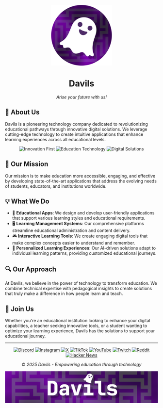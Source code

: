 <div align="center">
  <img src="assets/profile.png" alt="Redtronics logo" width="200" height="200">
</div>

<div align="center">
  <h1>Davils</h1>
  <p><em>Arise your future with us!</em></p>
</div>

## 🏢 About Us

Davils is a pioneering technology company dedicated to revolutionizing educational pathways through innovative digital solutions. We leverage cutting-edge technology to create intuitive applications that enhance learning experiences across all educational levels.

<div align="center">
  <img src="https://img.shields.io/badge/Innovation-First-orange?style=flat-square" alt="Innovation First"/>
  <img src="https://img.shields.io/badge/Education-Technology-green?style=flat-square" alt="Education Technology"/>
  <img src="https://img.shields.io/badge/Digital-Solutions-blue?style=flat-square" alt="Digital Solutions"/>
</div>

## 🚀 Our Mission

Our mission is to make education more accessible, engaging, and effective by developing state-of-the-art applications that address the evolving needs of students, educators, and institutions worldwide.

## 💡 What We Do

- 📱 **Educational Apps**: We design and develop user-friendly applications that support various learning styles and educational requirements.
- 🖥️ **Learning Management Systems**: Our comprehensive platforms streamline educational administration and content delivery.
- 🎮 **Interactive Learning Tools**: We create engaging digital tools that make complex concepts easier to understand and remember.
- 🧠 **Personalized Learning Experiences**: Our AI-driven solutions adapt to individual learning patterns, providing customized educational journeys.

## 🔍 Our Approach

At Davils, we believe in the power of technology to transform education. We combine technical expertise with pedagogical insights to create solutions that truly make a difference in how people learn and teach.

## 🤝 Join Us

Whether you're an educational institution looking to enhance your digital capabilities, a teacher seeking innovative tools, or a student wanting to optimize your learning experience, Davils has the solutions to support your educational journey.


---

<div align="center">
  <p>
    <a href="https://discord.gg/7JAQUYJW4k"><img src="https://img.shields.io/badge/Discord-5865F2?style=for-the-badge&logo=discord&logoColor=white" alt="Discord"/></a>
    <a href="https://www.instagram.com/davils.official/"><img src="https://img.shields.io/badge/Instagram-E4405F?style=for-the-badge&logo=instagram&logoColor=white" alt="Instagram"/></a>
    <a href="https://x.com/davils_official"><img src="https://img.shields.io/badge/X-000000?style=for-the-badge&logo=x&logoColor=white" alt="X"/></a>
    <a href="https://www.tiktok.com/@davils.official"><img src="https://img.shields.io/badge/TikTok-000000?style=for-the-badge&logo=tiktok&logoColor=white" alt="TikTok"/></a>
    <a href="https://www.youtube.com/@davils.official"><img src="https://img.shields.io/badge/YouTube-FF0000?style=for-the-badge&logo=youtube&logoColor=white" alt="YouTube"/></a>
    <a href="https://www.twitch.tv/davils_official"><img src="https://img.shields.io/badge/Twitch-9146FF?style=for-the-badge&logo=twitch&logoColor=white" alt="Twitch"/></a>
    <a href="https://www.reddit.com/user/davils_official/"><img src="https://img.shields.io/badge/Reddit-FF4500?style=for-the-badge&logo=reddit&logoColor=white" alt="Reddit"/></a>
    <a href="https://news.ycombinator.com/user?id=davils"><img src="https://img.shields.io/badge/Hacker_News-F0652F?style=for-the-badge&logo=ycombinator&logoColor=white" alt="Hacker News"/></a>
  </p>
  <p><em>© 2025 Davils - Empowering education through technology</em></p>
</div>

<div align="center">
  <img src="assets/banner.png" alt="Redtronics Logo Banner">
</div>
